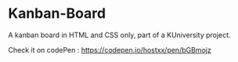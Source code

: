 # Kanban-Board

A kanban board in HTML and CSS only, part of a KUniversity project.

Check it on codePen : https://codepen.io/hostxx/pen/bGBmojz